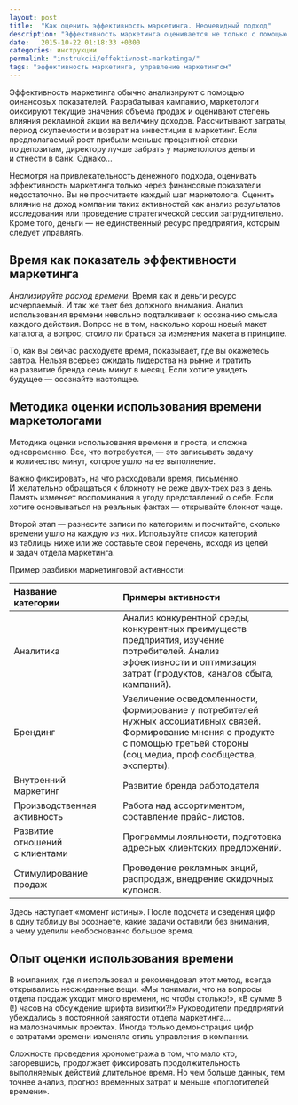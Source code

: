 ```yaml
---
layout: post
title:  "Как оценить эффективность маркетинга. Неочевидный подход"
description: "Эффективность маркетинга оценивается не только с помощью финансовых показателей, но и через анализ использования рабочего времени."
date:   2015-10-22 01:18:33 +0300
categories: инструкции
permalink: "instrukcii/effektivnost-marketinga/"
tags: "эффективность маркетинга, управление маркетингом"
---
```


<p>Эффективность маркетинга обычно анализируют с&nbsp;помощью финансовых показателей. Разрабатывая кампанию, маркетологи фиксируют текущие значения объема продаж и&nbsp;оценивают степень влияния рекламной акции на&nbsp;величину доходов. Рассчитывают затраты, период окупаемости и&nbsp;возврат на&nbsp;инвестиции в&nbsp;маркетинг. Если предполагаемый рост прибыли меньше процентной ставки по&nbsp;депозитам, директору лучше забрать у&nbsp;маркетологов деньги и&nbsp;отнести в&nbsp;банк. Однако...</p> <!--more-->
<p>Несмотря на&nbsp;привлекательность денежного подхода, оценивать эффективность маркетинга только через финансовые показатели недостаточно. Вы&nbsp;не&nbsp;просчитаете каждый шаг маркетолога. Оценить влияние на&nbsp;доход компании таких активностей как анализ результатов исследования или проведение стратегической сессии затруднительно. Кроме того, деньги&nbsp;— не&nbsp;единственный ресурс предприятия, которым следует управлять.</p>
<h2>Время как показатель эффективности маркетинга</h2>
<p><em>Анализируйте расход времени.</em> Время как и&nbsp;деньги ресурс исчерпаемый. И&nbsp;так&nbsp;же тает без должного внимания. Анализ использования времени невольно подталкивает к&nbsp;осознанию смысла каждого действия. Вопрос не&nbsp;в&nbsp;том, насколько хорош новый макет каталога, а&nbsp;вопрос, стоило&nbsp;ли браться за&nbsp;изменения макета в&nbsp;принципе.</p>
<p>То, как вы&nbsp;сейчас расходуете время, показывает, где вы&nbsp;окажетесь завтра. Нельзя всерьез ожидать лидерства на&nbsp;рынке и&nbsp;тратить на&nbsp;развитие бренда семь минут в&nbsp;месяц. Если хотите увидеть будущее&nbsp;— осознайте настоящее.</p>
<h2>Методика оценки использования времени маркетологами</h2>
<p>Методика оценки использования времени и&nbsp;проста, и&nbsp;сложна одновременно. Все, что потребуется,&nbsp;— это записывать задачу и&nbsp;количество минут, которое ушло на&nbsp;ее&nbsp;выполнение.</p>
<p>Важно фиксировать, на&nbsp;что расходовали время, письменно. И&nbsp;желательно обращаться к&nbsp;блокноту не&nbsp;реже двух-трех раз в&nbsp;день. Память изменяет воспоминания в&nbsp;угоду представлений о&nbsp;себе. Если хотите основываться на&nbsp;реальных фактах&nbsp;— открывайте блокнот чаще.</p>
<p>Второй этап&nbsp;— разнесите записи по&nbsp;категориям и&nbsp;посчитайте, сколько времени ушло на&nbsp;каждую из&nbsp;них. Используйте список категорий из&nbsp;таблицы ниже или&nbsp;же составьте свой перечень, исходя из&nbsp;целей и&nbsp;задач отдела маркетинга.</p>
<p>Пример разбивки маркетинговой активности:</p>

| **Название категории** |&nbsp; | **Примеры активности**|
|:--|--|:--| 
| Аналитика | &nbsp;| Анализ конкурентной среды, конкурентных преимуществ предприятия, изучение потребителей. Анализ эффективности и&nbsp;оптимизация затрат (продуктов, каналов сбыта, кампаний).|
|Брендинг | &nbsp;| Увеличение осведомленности, формирование у&nbsp;потребителей нужных ассоциативных связей. Формирование мнения о&nbsp;продукте с&nbsp;помощью третьей стороны (соц.медиа, проф.сообщества, эксперты). |
|Внутренний маркетинг | &nbsp;|  Развитие бренда работодателя|
| Производственная активность|&nbsp;| Работа над ассортиментом, составление прайс-листов. |
|Развитие отношений с&nbsp;клиентами |&nbsp; | Программы лояльности, подготовка адресных клиентских предложений. |
|Стимулирование продаж | &nbsp;| Проведение рекламных акций, распродаж, внедрение скидочных купонов.  |

		
<p>Здесь наступает «момент истины». После подсчета и&nbsp;сведения цифр в&nbsp;одну таблицу вы&nbsp;осознаете, какие задачи оставили без внимания, а&nbsp;чему уделили необоснованно большое время.</p>
<h2>Опыт оценки использования времени</h2>
<p>В&nbsp;компаниях, где я&nbsp;использовал и&nbsp;рекомендовал этот метод, всегда открывались неожиданные вещи. «Мы&nbsp;понимали, что на&nbsp;вопросы отдела продаж уходит много времени, но&nbsp;чтобы столько!», «В&nbsp;сумме&nbsp;8 (!) часов на&nbsp;обсуждение шрифта визитки?!» Руководители предприятий убеждались в&nbsp;постоянной занятости отдела маркетинга... на&nbsp;малозначимых проектах. Иногда только демонстрация цифр с&nbsp;затратами времени изменяла стиль управления в&nbsp;компании.</p>
<p>Сложность проведения хронометража в&nbsp;том, что мало кто, загоревшись, продолжает фиксировать продолжительность выполняемых действий длительное время. Но&nbsp;чем больше данных, тем точнее анализ, прогноз временных затрат и&nbsp;меньше «поглотителей времени».</p>

